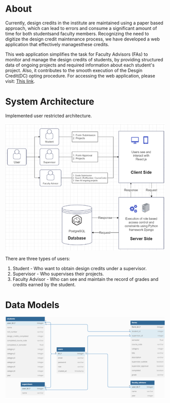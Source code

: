 # About

Currently, design credits in the institute are maintained using a paper based approach, which can lead to errors and consume a significant amount of time for both studentsand faculty members. Recognizing the need to digitize the design credit maintenance process, we have developed a web application that effectively managesthese credits.

This web application simplifies the task for Faculty Advisors (FAs) to monitor and manage the design credits of students, by providing structured data of ongoing projects and required information about each student's project. Also, it contributes to the smooth execution of the Desgin Credit(DC) opting procedure. For accessing the web application, please visit: [This link](https://design-credit-maintenance.vercel.app/).


# System Architecture

Implemented user restricted architecture.

![1716285141471](operationFlow.png)

There are three types of users:

1. Student - Who want to obtain design credits under a supervisor.
2. Supervisor - Who supervises their projects.
3. Faculty Advisor - Who can see and maintain the record of grades and credits earned by the student.

# Data Models

![1716285421197](dataModel.png)
